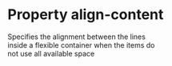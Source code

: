 # Property align-content

Specifies the alignment between the lines  
inside a flexible container when the items do  
not use all available space  
